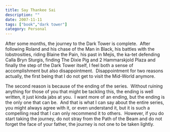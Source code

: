 ```yaml
---
title: Say Thankee Sai
description: ""
date: 2007-11-11
tags: ["book","dark tower"]
category: Personal
---
```



After some months, the journey to the Dark Tower is complete.&nbsp; After following Roland and his chase of the Man in Black, his battles with the lobstrosities, riding Blaine the Pain, his past in Mejis, the ka-tet defending Calla Bryn Sturgis, finding <span class="wikilink">The Dixie Pig and 2 </span><span class="wikilink">Hammarskjold Plaza and finally the step of the Dark Tower itself, I feel both a sense of accomplishment but also disappointment.&nbsp; Disappointment for two reasons actually, the first being that I do not get to visit the Mid-World anymore.</span>

<span class="wikilink">The second reason is because of the ending of the series.&nbsp; Without ruining anything for those of you that might be tackling this, the ending is well written, it just kinda jabs at you.&nbsp; I want more of an ending, but the ending is the only one that can be.&nbsp; And that is what I can say about the entire series, you might always agree with it, or even understand it, but it is such a compelling read that I can only recommend it to others.</span>&nbsp; However, if you do start taking the journey, do not stray from the Path of the Beam and do not forget the face of your father, the journey is not one to be taken lightly.

<span class="wikilink"></span>
